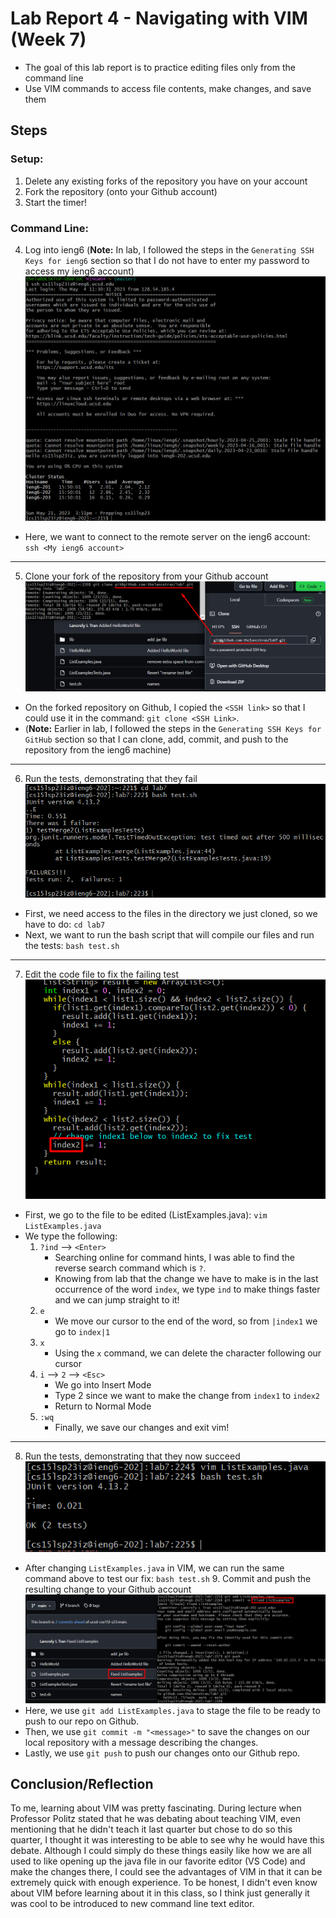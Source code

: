 # **Lab Report 4 - Navigating with VIM (Week 7)**
* The goal of this lab report is to practice editing files only from the command line
* Use VIM commands to access file contents, make changes, and save them

## Steps
 
### **Setup:**
  1. Delete any existing forks of the repository you have on your account
  2. Fork the repository (onto your Github account)
  3. Start the timer!
 
### **Command Line:**
  4. Log into ieng6 (**Note:** In lab, I followed the steps in the `Generating SSH Keys for ieng6` section so that I do not have to enter my password to access my ieng6 account)
![Image](images/Step_4.png) 

* Here, we want to connect to the remote server on the ieng6 account: `ssh <My ieng6 account>`
---
5. Clone your fork of the repository from your Github account
![Image](images/Step_5.png) 
 
* On the forked repository on Github, I copied the `<SSH link>` so that I could use it in the command: `git clone <SSH Link>`. 
* (**Note:** Earlier in lab, I followed the steps in the `Generating SSH Keys for GitHub` section so that I can clone, add, commit, and push to the repository from the ieng6 machine)
---
6. Run the tests, demonstrating that they fail
![Image](images/Step_6.png) 
 
* First, we need access to the files in the directory we just cloned, so we have to do: `cd lab7` 
* Next, we want to run the bash script that will compile our files and run the tests: `bash test.sh`
---
7. Edit the code file to fix the failing test
![Image](images/Step_7.png) 
 
* First, we go to the file to be edited (ListExamples.java): `vim ListExamples.java`
* We type the following:
    1. `?ind` --> `<Enter>`
       - Searching online for command hints, I was able to find the reverse search command which is `?`. 
       - Knowing from lab that the change we have to make is in the last occurrence of the word `index`, we type `ind` to make things faster and we can jump straight to it!
    2. `e` 
       - We move our cursor to the end of the word, so from `|index1` we go to `index|1`
    3. `x`
       - Using the `x` command, we can delete the character following our cursor
    4. `i` --> `2` --> `<Esc>`
       - We go into Insert Mode
       - Type 2 since we want to make the change from `index1` to `index2`
       - Return to Normal Mode
    6. `:wq` 
       - Finally, we save our changes and exit vim!
 ---
  8. Run the tests, demonstrating that they now succeed
![Image](images/Step_8.png) 
 
* After changing `ListExamples.java` in VIM, we can run the same command above to test our fix: `bash test.sh`
  9. Commit and push the resulting change to your Github account
![Image](images/Step_9.png)
* Here, we use `git add ListExamples.java` to stage the file to be ready to push to our repo on Github.
* Then, we use `git commit -m "<message>"` to save the changes on our local repository with a message describing the changes.
* Lastly, we use `git push` to push our changes onto our Github repo.

## Conclusion/Reflection
   To me, learning about VIM was pretty fascinating. During lecture when Professor Politz stated that he was debating about teaching VIM, even mentioning that he didn't teach it last quarter but chose to do so this quarter, I thought it was interesting to be able to see why he would have this debate. Although I could simply do these things easily like how we are all used to like opening up the java file in our favorite editor (VS Code) and make the changes there, I could see the advantages of VIM in that it can be extremely quick with enough experience. To be honest, I didn't even know about VIM before learning about it in this class, so I think just generally it was cool to be introduced to new command line text editor.

